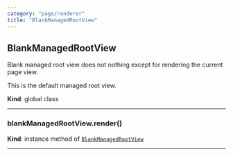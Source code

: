 ```yaml
---
category: "page/renderer"
title: "BlankManagedRootView"
---
```


## BlankManagedRootView&nbsp;<a name="BlankManagedRootView" href="https://github.com/seznam/ima/tree/17.0.0-rc.6/page/renderer/BlankManagedRootView.js#L9" target="_blank"><span class="icon"><i class="fas fa-external-link-alt fa-xs"></i></span></a>
Blank managed root view does not nothing except for rendering the current
page view.

This is the default managed root view.

**Kind**: global class  

* * *

### blankManagedRootView.render()&nbsp;<a name="BlankManagedRootView+render" href="https://github.com/seznam/ima/tree/17.0.0-rc.6/page/renderer/BlankManagedRootView.js#L19" target="_blank"><span class="icon"><i class="fas fa-external-link-alt fa-xs"></i></span></a>
**Kind**: instance method of [<code>BlankManagedRootView</code>](#BlankManagedRootView)  

* * *

